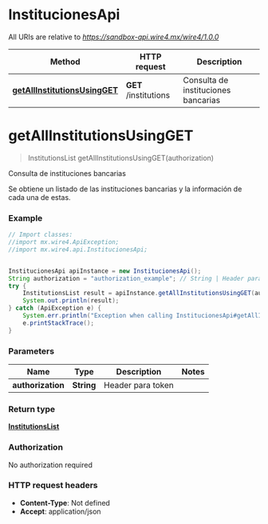 # InstitucionesApi

All URIs are relative to *https://sandbox-api.wire4.mx/wire4/1.0.0*

Method | HTTP request | Description
------------- | ------------- | -------------
[**getAllInstitutionsUsingGET**](InstitucionesApi.md#getAllInstitutionsUsingGET) | **GET** /institutions | Consulta de instituciones bancarias

<a name="getAllInstitutionsUsingGET"></a>
# **getAllInstitutionsUsingGET**
> InstitutionsList getAllInstitutionsUsingGET(authorization)

Consulta de instituciones bancarias

Se obtiene un listado de las instituciones bancarias y la información de cada una de estas.

### Example
```java
// Import classes:
//import mx.wire4.ApiException;
//import mx.wire4.api.InstitucionesApi;


InstitucionesApi apiInstance = new InstitucionesApi();
String authorization = "authorization_example"; // String | Header para token
try {
    InstitutionsList result = apiInstance.getAllInstitutionsUsingGET(authorization);
    System.out.println(result);
} catch (ApiException e) {
    System.err.println("Exception when calling InstitucionesApi#getAllInstitutionsUsingGET");
    e.printStackTrace();
}
```

### Parameters

Name | Type | Description  | Notes
------------- | ------------- | ------------- | -------------
 **authorization** | **String**| Header para token |

### Return type

[**InstitutionsList**](InstitutionsList.md)

### Authorization

No authorization required

### HTTP request headers

 - **Content-Type**: Not defined
 - **Accept**: application/json

